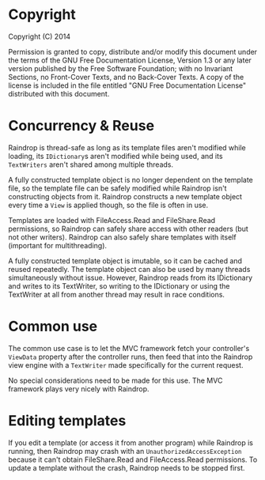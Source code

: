 Copyright
=========
Copyright (C) 2014

Permission is granted to copy, distribute and/or modify this document
under the terms of the GNU Free Documentation License, Version 1.3
or any later version published by the Free Software Foundation;
with no Invariant Sections, no Front-Cover Texts, and no Back-Cover Texts.
A copy of the license is included in the file entitled "GNU
Free Documentation License" distributed with this document.

Concurrency & Reuse
===================

Raindrop is thread-safe as long as its template files aren't modified while loading, its `IDictionary`s aren't modified while being used, and its `TextWriters` aren't shared among multiple threads.

A fully constructed template object is no longer dependent on the template file, so the template file can be safely modified while Raindrop isn't constructing objects from it. Raindrop constructs a new template object every time a `View` is applied though, so the file is often in use.

Templates are loaded with FileAccess.Read and FileShare.Read permissions, so Raindrop can safely share access with other readers (but not other writers). Raindrop can also safely share templates with itself (important for multithreading).

A fully constructed template object is imutable, so it can be cached and reused repeatedly. The template object can also be used by many threads simultaneously without issue. However, Raindrop reads from its IDictionary and writes to its TextWriter, so writing to the IDictionary or using the TextWriter at all from another thread may result in race conditions.

Common use
==========

The common use case is to let the MVC framework fetch your controller's `ViewData` property after the controller runs, then feed that into the Raindrop view engine with a `TextWriter` made specifically for the current request.

No special considerations need to be made for this use. The MVC framework plays very nicely with Raindrop.

Editing templates
=================

If you edit a template (or access it from another program) while Raindrop is running, then Raindrop may crash with an `UnauthorizedAccessException` because it can't obtain FileShare.Read and FileAccess.Read permissions. To update a template without the crash, Raindrop needs to be stopped first.